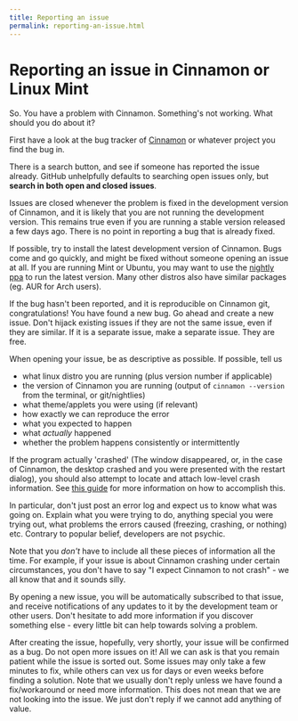 ```yaml
---
title: Reporting an issue
permalink: reporting-an-issue.html
---
```


# Reporting an issue in Cinnamon or Linux Mint

So. You have a problem with Cinnamon. Something's not working. What should you do about it?

First have a look at the bug tracker of [Cinnamon](https://github.com/linuxmint/Cinnamon/issues) or whatever project you find the bug in.

There is a search button, and see if someone has reported the issue already. GitHub unhelpfully defaults to searching open issues only, but **search in both open and closed issues**.

Issues are closed whenever the problem is fixed in the development version of Cinnamon, and it is likely that you are not running the development version. This remains true even if you are running a stable version released a few days ago. There is no point in reporting a bug that is already fixed.

If possible, try to install the latest development version of Cinnamon. Bugs come and go quickly, and might be fixed without someone opening an issue at all. If you are running Mint or Ubuntu, you may want to use the [nightly ppa](https://launchpad.net/~gwendal-lebihan-dev/+archive/ubuntu/cinnamon-nightly) to run the latest version. Many other distros also have similar packages (eg. AUR for Arch users).

If the bug hasn't been reported, and it is reproducible on Cinnamon git, congratulations! You have found a new bug. Go ahead and create a new issue. Don't hijack existing issues if they are not the same issue, even if they are similar. If it is a separate issue, make a separate issue. They are free.

When opening your issue, be as descriptive as possible. If possible, tell us

- what linux distro you are running (plus version number if applicable)
- the version of Cinnamon you are running (output of `cinnamon --version` from the terminal, or git/nightlies)
- what theme/applets you were using (if relevant)
- how exactly we can reproduce the error
- what you expected to happen
- what *actually* happened
- whether the problem happens consistently or intermittently

If the program actually 'crashed' (The window disappeared, or, in the case of Cinnamon, the desktop crashed and you were presented with the restart dialog), you should also attempt to locate and attach low-level crash information. See [this guide](/reference/git/bugs/mintreport-crash-info.html) for more information on how to accomplish this.

In particular, don't just post an error log and expect us to know what was going on. Explain what you were trying to do, anything special you were trying out, what problems the errors caused (freezing, crashing, or nothing) etc. Contrary to popular belief, developers are not psychic.

Note that you *don't* have to include all these pieces of information all the time. For example, if your issue is about Cinnamon crashing under certain circumstances, you don't have to say "I expect Cinnamon to not crash" - we all know that and it sounds silly.

By opening a new issue, you will be automatically subscribed to that issue, and receive notifications of any updates to it by the development team or other users. Don't hesitate to add more information if you discover something else - every little bit can help towards solving a problem.

After creating the issue, hopefully, very shortly, your issue will be confirmed as a bug. Do not open more issues on it! All we can ask is that you remain patient while the issue is sorted out. Some issues may only take a few minutes to fix, while others can vex us for days or even weeks before finding a solution. Note that we usually don't reply unless we have found a fix/workaround or need more information. This does not mean that we are not looking into the issue. We just don't reply if we cannot add anything of value.
